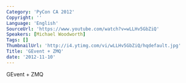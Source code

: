 ```yaml
---
Category: 'PyCon CA 2012'
Copyright: ''
Language: 'English'
SourceUrl: 'https://www.youtube.com/watch?v=wLLHv5GbZiQ'
Speakers: [Michael Woodworth]
Tags: []
ThumbnailUrl: 'http://i4.ytimg.com/vi/wLLHv5GbZiQ/hqdefault.jpg'
Title: 'GEvent + ZMQ'
date: '2012-11-10'
---
```

GEvent + ZMQ
